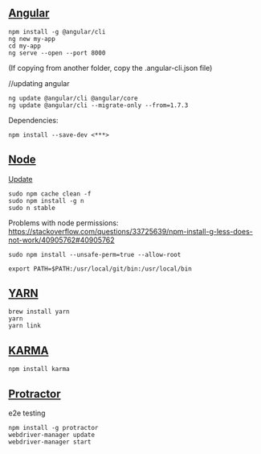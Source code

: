 ## [Angular](https://github.com/angular/angular-cli)

```
npm install -g @angular/cli
ng new my-app
cd my-app
ng serve --open --port 8000
```

(If copying from another folder, copy the .angular-cli.json file)

//updating angular
```
ng update @angular/cli @angular/core
ng update @angular/cli --migrate-only --from=1.7.3
```

Dependencies:
```
npm install --save-dev <***>
```

## [Node]()

[Update](https://www.hostingadvice.com/how-to/update-node-js-latest-version/)
```
sudo npm cache clean -f
sudo npm install -g n
sudo n stable
```

Problems with node permissions:
https://stackoverflow.com/questions/33725639/npm-install-g-less-does-not-work/40905762#40905762

```
sudo npm install --unsafe-perm=true --allow-root
```

```
export PATH=$PATH:/usr/local/git/bin:/usr/local/bin
```

## [YARN](https://yarnpkg.com/en/docs/install#mac-stable)
```
brew install yarn
yarn
yarn link
```


## [KARMA](https://github.com/karma-runner/karma)

```
npm install karma
```

## [Protractor](https://github.com/angular/protractor)
e2e testing

```
npm install -g protractor
webdriver-manager update
webdriver-manager start
```
